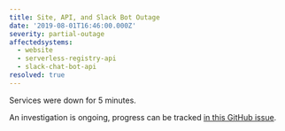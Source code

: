 ```yaml
---
title: Site, API, and Slack Bot Outage
date: '2019-08-01T16:46:00.000Z'
severity: partial-outage
affectedsystems:
  - website
  - serverless-registry-api
  - slack-chat-bot-api
resolved: true
---
```

Services were down for 5 minutes.  

An investigation is ongoing, progress can be tracked 
[in this GitHub issue](https://github.com/kscout/site-reliability/issues/11).

<!--- language code: en -->
